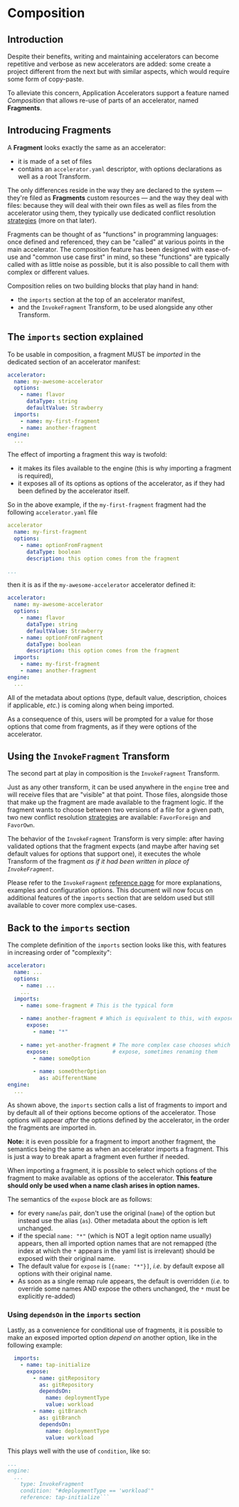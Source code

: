 
# Composition
## Introduction

Despite their benefits, writing and maintaining accelerators can become repetitive and 
verbose as new accelerators are added: some create a project different from the next but
with similar aspects, which would require some form of copy-paste. 

To alleviate this concern, Application Accelerators support a feature named _Composition_
that allows re-use of parts of an accelerator, named **Fragments**.
 

## Introducing Fragments
A **Fragment** looks exactly the same as an accelerator:

* it is made of a set of files
* contains an `accelerator.yaml` descriptor, with options declarations as well as a root Transform.

The only differences reside in the way they are declared to the system — they're 
filed as **Fragments** custom resources — and the way they deal with files: because
they will deal with their own files as well as files from the accelerator using them,
they typically use dedicated conflict resolution [strategies](transforms/conflict-resolution.md)
(more on that later).

Fragments can be thought of as "functions" in programming languages: once defined and
referenced, they can be "called" at various points in the main accelerator.
The composition feature has been designed with ease-of-use and "common use case first"
in mind, so these "functions" are typically called with as little noise as possible,
but it is also possible to call them with complex or different values.

Composition relies on two building blocks that play hand in hand:

* the `imports` section at the top of an accelerator manifest,
* and the `InvokeFragment` Transform, to be used alongside any other Transform.

## The `imports` section explained 

To be usable in composition, a fragment MUST be _imported_ in the dedicated 
section of an accelerator manifest:
```yaml
accelerator:
  name: my-awesome-accelerator
  options:
    - name: flavor
      dataType: string
      defaultValue: Strawberry
  imports:
    - name: my-first-fragment
    - name: another-fragment
engine:
  ...
```

The effect of importing a fragment this way is twofold:

* it makes its files available to the engine (this is why importing a fragment is required),
* it exposes all of its options as options of the accelerator, as if they had been defined
  by the accelerator itself.

So in the above example, if the `my-first-fragment` fragment had the following `accelerator.yaml`
file
```yaml
accelerator
  name: my-first-fragment
  options:
    - name: optionFromFragment
      dataType: boolean
      description: this option comes from the fragment

...
```

then it is as if the `my-awesome-accelerator` accelerator defined it:
```yaml
accelerator:
  name: my-awesome-accelerator
  options:
    - name: flavor
      dataType: string
      defaultValue: Strawberry
    - name: optionFromFragment
      dataType: boolean
      description: this option comes from the fragment
  imports:
    - name: my-first-fragment
    - name: another-fragment
engine:
  ...
```

All of the metadata about options (type, default value, description, choices if applicable, _etc._)
is coming along when being imported.

As a consequence of this, users will be prompted for a value for those options that come
from fragments, as if they were options of the accelerator.

## Using the `InvokeFragment` Transform
The second part at play in composition is the `InvokeFragment` Transform.

Just as any other transform, it can be used anywhere in the `engine` tree and
will receive files that are "visible" at that point. Those files, alongside those
that make up the fragment are made available to the fragment logic. If the fragment
wants to choose between two versions of a file for a given path, two new
conflict resolution [strategies](transforms/conflict-resolution.md) are available: `FavorForeign` and `FavorOwn`.

The behavior of the `InvokeFragment` Transform is very simple: after having validated
options that the fragment expects (and maybe after having set default values for
options that support one), it executes the whole Transform of the fragment _as if
it had been written in place of `InvokeFragment`_.

Please refer to the `InvokeFragment` [reference page](transforms/invoke-fragment.md) for
more explanations, examples and configuration options. This document will now focus
on additional features of the `imports` section that are seldom used but still 
available to cover more complex use-cases.

## Back to the `imports` section

The complete definition of the `imports` section looks like this, with
features in increasing order of "complexity": 
```yaml
accelerator:
  name: ...
  options:
    - name: ...
    ...
  imports:
    - name: some-fragment # This is the typical form
      
    - name: another-fragment # Which is equivalent to this, with expose="*"
      expose:
        - name: "*"
      
    - name: yet-another-fragment # The more complex case chooses which options to
      expose:                    # expose, sometimes renaming them
        - name: someOption
          
        - name: someOtherOption
          as: aDifferentName
engine:
  ...
```
As shown above, the `imports` section calls a list of fragments to import and by default
all of their options become options of the accelerator. Those options will appear _after_ 
the options defined by the accelerator, in the order the fragments are imported in.

**Note:** it is even possible for a fragment to import another fragment, the semantics
being the same as when an accelerator imports a fragment. This is just a way to
break apart a fragment even further if needed.

When importing a fragment, it is possible to select which options of the fragment
to make available as options of the accelerator. **This feature should only be used
when a name clash arises in option names.** 

The semantics of the `expose` block are as follows:

* for every `name`/`as` pair, don't use the original (`name`) of the
  option but instead use the alias (`as`). Other metadata about the option
  is left unchanged.
* if the special `name: "*"` (which is NOT a legit option name usually) appears,
  then all imported option names that are not remapped (the index at which the
  `*` appears in the yaml list is irrelevant) should be exposed
  with their original name.
* The default value for `expose` is `[{name: "*"}]`, _i.e._ by default
  expose all options with their original name.
* As soon as a single remap rule appears, the default is overridden (_i.e._
  to override some names AND expose the others unchanged, the `*` must
  be explicitly re-added)

### Using `dependsOn` in the `imports` section
Lastly, as a convenience for conditional use of fragments, it is possible
to make an exposed imported option _depend on_ another option, like in the following
example:
```yaml
  imports:
    - name: tap-initialize
      expose:
        - name: gitRepository
          as: gitRepository
          dependsOn:
            name: deploymentType
            value: workload
        - name: gitBranch
          as: gitBranch
          dependsOn:
            name: deploymentType
            value: workload
```

This plays well with the use of `condition`, like so:
```yaml
...
engine:
  ...
    type: InvokeFragment
    condition: "#deploymentType == 'workload'"
    reference: tap-initialize```
```